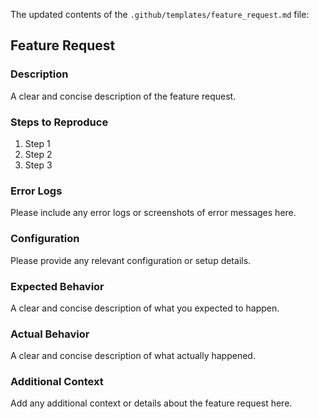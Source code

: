 The updated contents of the `.github/templates/feature_request.md` file:

## Feature Request

### Description

A clear and concise description of the feature request.

### Steps to Reproduce

1. Step 1
2. Step 2
3. Step 3

### Error Logs

Please include any error logs or screenshots of error messages here.

### Configuration

Please provide any relevant configuration or setup details.

### Expected Behavior

A clear and concise description of what you expected to happen.

### Actual Behavior

A clear and concise description of what actually happened.

### Additional Context

Add any additional context or details about the feature request here.
